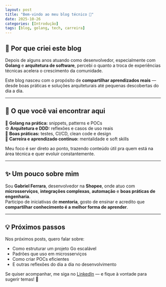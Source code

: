 ```yaml
---
layout: post
title: "Bem-vindo ao meu blog técnico 👋"
date: 2025-10-26
categories: [Introdução]
tags: [blog, golang, tech, carreira]
---
```


## 💭 Por que criei este blog

Depois de alguns anos atuando como desenvolvedor, especialmente com **Golang** e **arquitetura de software**, percebi o quanto a troca de experiências técnicas acelera o crescimento da comunidade.

Este blog nasceu com o propósito de **compartilhar aprendizados reais** — desde boas práticas e soluções arquiteturais até pequenas descobertas do dia a dia.

---

## 🧱 O que você vai encontrar aqui

📘 **Golang na prática:** snippets, patterns e POCs  
⚙️ **Arquitetura e DDD:** reflexões e casos de uso reais  
🧠 **Boas práticas:** testes, CI/CD, clean code e design  
🚀 **Carreira e aprendizado contínuo:** mentalidade e soft skills  

Meu foco é ser direto ao ponto, trazendo conteúdo útil pra quem está na área técnica e quer evoluir constantemente.

---

## ✨ Um pouco sobre mim

Sou **Gabriel Ferrara**, desenvolvedor na **Shopee**, onde atuo com **microsserviços**, **integrações complexas**, **automação** e **boas práticas de engenharia**.  
Participo de iniciativas de **mentoria**, gosto de ensinar e acredito que **compartilhar conhecimento é a melhor forma de aprender**.

---

## 💡 Próximos passos

Nos próximos posts, quero falar sobre:

- Como estruturar um projeto Go escalável  
- Padrões que uso em microsserviços  
- Como criar POCs eficientes  
- E outras reflexões do dia a dia no desenvolvimento  

Se quiser acompanhar, me siga no [LinkedIn](https://www.linkedin.com/in/gabsferrara) — e fique à vontade para sugerir temas! 🚀
